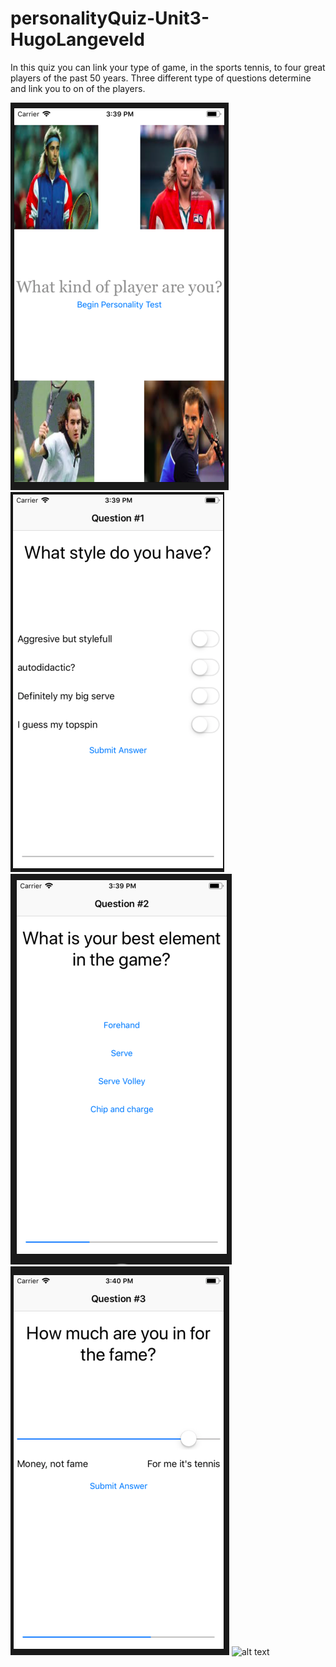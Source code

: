 # personalityQuiz-Unit3-HugoLangeveld

In this quiz you can link your type of game, in the sports tennis, to four great players of the past 50 years.
Three different type of questions determine and link you to on of the players.

![alt text](https://github.com/HugoLangeveld/personalityQuiz-Unit3-HugoLangeveld/blob/master/Schermafbeelding%202018-12-10%20om%2015.39.27.png)
![alt text](https://github.com/HugoLangeveld/personalityQuiz-Unit3-HugoLangeveld/blob/master/Schermafbeelding%202018-12-10%20om%2015.39.39.png)
![alt text](https://github.com/HugoLangeveld/personalityQuiz-Unit3-HugoLangeveld/blob/master/Schermafbeelding%202018-12-10%20om%2015.39.50.png)
![alt text](https://github.com/HugoLangeveld/personalityQuiz-Unit3-HugoLangeveld/blob/master/Schermafbeelding%202018-12-10%20om%2015.40.00.png)
![alt text]()
